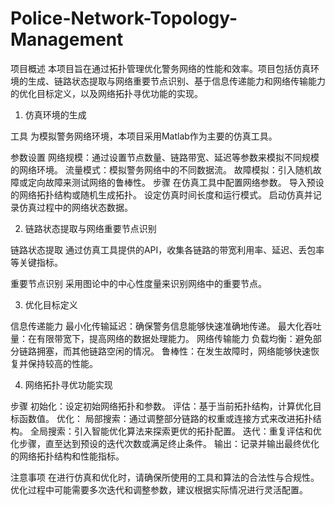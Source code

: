 # Police-Network-Topology-Management

项目概述
本项目旨在通过拓扑管理优化警务网络的性能和效率。项目包括仿真环境的生成、链路状态提取与网络重要节点识别、基于信息传递能力和网络传输能力的优化目标定义，以及网络拓扑寻优功能的实现。

1. 仿真环境的生成

工具
为模拟警务网络环境，本项目采用Matlab作为主要的仿真工具。

参数设置
网络规模：通过设置节点数量、链路带宽、延迟等参数来模拟不同规模的网络环境。
流量模式：模拟警务网络中的不同数据流。
故障模拟：引入随机故障或定向故障来测试网络的鲁棒性。
步骤
在仿真工具中配置网络参数。
导入预设的网络拓扑结构或随机生成拓扑。
设定仿真时间长度和运行模式。
启动仿真并记录仿真过程中的网络状态数据。

2. 链路状态提取与网络重要节点识别

链路状态提取
通过仿真工具提供的API，收集各链路的带宽利用率、延迟、丢包率等关键指标。

重要节点识别
采用图论中的中心性度量来识别网络中的重要节点。

3. 优化目标定义

信息传递能力
最小化传输延迟：确保警务信息能够快速准确地传递。
最大化吞吐量：在有限带宽下，提高网络的数据处理能力。
网络传输能力
负载均衡：避免部分链路拥塞，而其他链路空闲的情况。
鲁棒性：在发生故障时，网络能够快速恢复并保持较高的性能。

4. 网络拓扑寻优功能实现

步骤
初始化：设定初始网络拓扑和参数。
评估：基于当前拓扑结构，计算优化目标函数值。
优化：
局部搜索：通过调整部分链路的权重或连接方式来改进拓扑结构。
全局搜索：引入智能优化算法来探索更优的拓扑配置。
迭代：重复评估和优化步骤，直至达到预设的迭代次数或满足终止条件。
输出：记录并输出最终优化的网络拓扑结构和性能指标。


注意事项
在进行仿真和优化时，请确保所使用的工具和算法的合法性与合规性。
优化过程中可能需要多次迭代和调整参数，建议根据实际情况进行灵活配置。
